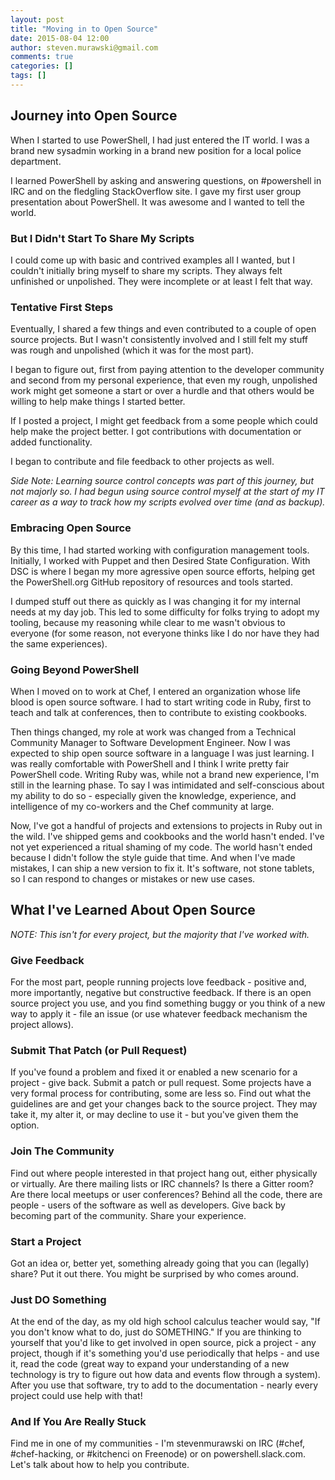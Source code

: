 ```yaml
---
layout: post
title: "Moving in to Open Source"
date: 2015-08-04 12:00
author: steven.murawski@gmail.com
comments: true
categories: []
tags: []
---
```



## Journey into Open Source





When I started to use PowerShell, I had just entered the IT world.  I was a brand new sysadmin working in a brand new position for a local police department.




I learned PowerShell by asking and answering questions, on #powershell in IRC and on the fledgling StackOverflow site.  I gave my first user group presentation about PowerShell.  It was awesome and I wanted to tell the world.




### But I Didn't Start To Share My Scripts





I could come up with basic and contrived examples all I wanted, but I couldn't initially bring myself to share my scripts.  They always felt unfinished or unpolished.  They were incomplete or at least I felt that way.




### Tentative First Steps





Eventually, I shared a few things and even contributed to a couple of open source projects.  But I wasn't consistently involved and I still felt my stuff was rough and unpolished (which it was for the most part). 




I began to figure out, first from paying attention to the developer community and second from my personal experience, that even my rough, unpolished work might get someone a start or over a hurdle and that others would be willing to help make things I started better.




If I posted a project, I might get feedback from a some people which could help make the project better.  I got contributions with documentation or added functionality.  




I began to contribute and file feedback to other projects as well.




*Side Note: Learning source control concepts was part of this journey, but not majorly so.  I had begun using source control myself at the start of my IT career as a way to track how my scripts evolved over time (and as backup).*




### Embracing Open Source





By this time, I had started working with configuration management tools.  Initially, I worked with Puppet and then Desired State Configuration.  With DSC is where I began my more agressive open source efforts, helping get the PowerShell.org GitHub repository of resources and tools started.




I dumped stuff out there as quickly as I was changing it for my internal needs at my day job.  This led to some difficulty for folks trying to adopt my tooling, because my reasoning while clear to me wasn't obvious to everyone (for some reason, not everyone thinks like I do nor have they had the same experiences).  




### Going Beyond PowerShell





When I moved on to work at Chef, I entered an organization whose life blood is open source software.  I had to start writing code in Ruby, first to teach and talk at conferences, then to contribute to existing cookbooks.




Then things changed, my role at work was changed from a Technical Community Manager to Software Development Engineer.  Now I was expected to ship open source software in a language I was just learning.  I was really comfortable with PowerShell and I think I write pretty fair PowerShell code.  Writing Ruby was, while not a brand new experience, I'm still in the learning phase.  To say I was intimidated and self-conscious about my ability to do so - especially given the knowledge, experience, and intelligence of my co-workers and the Chef community at large.




Now, I've got a handful of projects and extensions to projects in Ruby out in the wild.  I've shipped gems and cookbooks and the world hasn't ended.  I've not yet experienced a ritual shaming of my code.  The world hasn't ended because I didn't follow the style guide that time.  And when I've made mistakes, I can ship a new version to fix it.  It's software, not stone tablets, so I can respond to changes or mistakes or new use cases.




## What I've Learned About Open Source





*NOTE: This isn't for every project, but the majority that I've worked with.*




### Give Feedback





For the most part, people running projects love feedback - positive and, more importantly, negative but constructive feedback.  If there is an open source project you use, and you find something buggy or you think of a new way to apply it - file an issue (or use whatever feedback mechanism the project allows).




### Submit That Patch (or Pull Request)





If you've found a problem and fixed it or enabled a new scenario for a project - give back.  Submit a patch or pull request.  Some projects have a very formal process for contributing, some are less so.  Find out what the guidelines are and get your changes back to the source project.  They may take it, my alter it, or may decline to use it - but you've given them the option.




### Join The Community





Find out where people interested in that project hang out, either physically or virtually.  Are there mailing lists or IRC channels?  Is there a Gitter room?  Are there local meetups or user conferences?  Behind all the code, there are people - users of the software as well as developers.  Give back by becoming part of the community.  Share your experience.




### Start a Project





Got an idea or, better yet, something already going that you can (legally) share?  Put it out there.  You might be surprised by who comes around.




### Just DO Something





At the end of the day, as my old high school calculus teacher would say, "If you don't know what to do, just do SOMETHING."  If you are thinking to yourself that you'd like to get involved in open source, pick a project - any project, though if it's something you'd use periodically that helps - and use it, read the code (great way to expand your understanding of a new technology is try to figure out how data and events flow through a system).  After you use that software, try to add to the documentation - nearly every project could use help with that!




### And If You Are Really Stuck





Find me in one of my communities - I'm stevenmurawski on IRC (#chef, #chef-hacking, or #kitchenci on Freenode) or on powershell.slack.com.  Let's talk about how to help you contribute.

